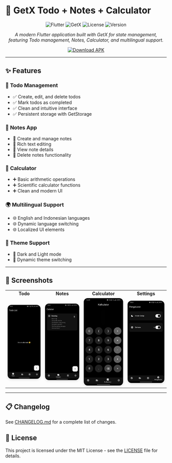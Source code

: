 # 📱 GetX Todo + Notes + Calculator

<div align="center">

![Flutter](https://img.shields.io/badge/Flutter-3.5.3-blue?style=for-the-badge&logo=flutter)
![GetX](https://img.shields.io/badge/GetX-4.6.6-orange?style=for-the-badge)
![License](https://img.shields.io/badge/License-MIT-green?style=for-the-badge)
![Version](https://img.shields.io/badge/Version-0.1.3-purple?style=for-the-badge)

*A modern Flutter application built with GetX for state management, featuring Todo management, Notes, Calculator, and multilingual support.*

[![Download APK](https://img.shields.io/badge/Download-APK-brightgreen?style=for-the-badge&logo=android)](https://github.com/iyzidann/flutter_getx/releases/latest)

</div>

---

## ✨ Features

### 🎯 **Todo Management**
- ✅ Create, edit, and delete todos
- ✅ Mark todos as completed
- ✅ Clean and intuitive interface
- ✅ Persistent storage with GetStorage

### 📝 **Notes App**
- 📖 Create and manage notes
- 📖 Rich text editing
- 📖 View note details
- 📖 Delete notes functionality

### 🧮 **Calculator**
- ➕ Basic arithmetic operations
- ➕ Scientific calculator functions
- ➕ Clean and modern UI

### 🌍 **Multilingual Support**
- 🌐 English and Indonesian languages
- 🌐 Dynamic language switching
- 🌐 Localized UI elements

### 🎨 **Theme Support**
- 🌙 Dark and Light mode
- 🌙 Dynamic theme switching

---

## 📱 Screenshots

<div align="center">

<table>
  <tr>
    <td align="center"><b>Todo</b></td>
    <td align="center"><b>Notes</b></td>
    <td align="center"><b>Calculator</b></td>
    <td align="center"><b>Settings</b></td>
  </tr>
  <tr>
    <td>
      <img src="assets/screenshots/todo.jpeg" alt="Todo" width="180" style="border-radius:12px; box-shadow:0 2px 8px #0002;">
    </td>
    <td>
      <img src="assets/screenshots/note.jpeg" alt="Notes" width="180" style="border-radius:12px; box-shadow:0 2px 8px #0002;">
    </td>
    <td>
      <img src="assets/screenshots/calculator.jpeg" alt="Calculator" width="180" style="border-radius:12px; box-shadow:0 2px 8px #0002;">
    </td>
    <td>
      <img src="assets/screenshots/setting.jpeg" alt="Settings" width="180" style="border-radius:12px; box-shadow:0 2px 8px #0002;">
    </td>
  </tr>
</table>


</div>

---

## 📋 Changelog

See [CHANGELOG.md](CHANGELOG.md) for a complete list of changes.

## 📄 License

This project is licensed under the MIT License - see the [LICENSE](LICENSE) file for details.
